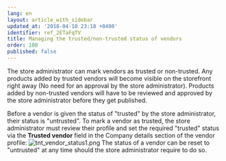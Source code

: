 ```yaml
---
lang: en
layout: article_with_sidebar
updated_at: '2018-04-10 23:18 +0400'
identifier: ref_2ETaFqTV
title: Managing the trusted/non-trusted status of vendors
order: 100
published: false
---
```

The store administrator can mark vendors as trusted or non-trusted. Any products added by trusted vendors will become visible on the storefront right away (No need for an approval by the store administrator). Products added by non-trusted vendors will have to be reviewed and approved by the store administrator before they get published.

Before a vendor is given the status of "trusted" by the store administrator, their status is "untrusted". To mark a vendor as trusted, the store administrator must review their profile and set the required "trusted" status via the **Trusted vendor** field in the Company details section of the vendor profile:
![tnt_vendor_status1.png]({{site.baseurl}}/attachments/ref_2ETaFqTV/tnt_vendor_status1.png)
The status of a vendor can be reset to "untrusted" at any time should the store administrator require to do so.


